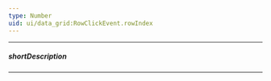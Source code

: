 ```yaml
---
type: Number
uid: ui/data_grid:RowClickEvent.rowIndex
---
```

---
##### shortDescription
<!-- Description goes here -->

---
<!-- Description goes here -->